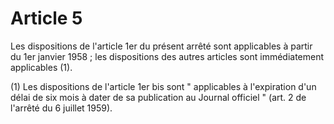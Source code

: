 # Article 5

Les dispositions de l'article 1er du présent arrêté sont applicables à partir du 1er janvier 1958 ; les dispositions des autres articles sont immédiatement applicables (1).

(1) Les dispositions de l'article 1er bis sont " applicables à l'expiration d'un délai de six mois à dater de sa publication au Journal officiel " (art. 2 de l'arrêté du 6 juillet 1959).
